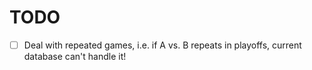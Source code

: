 # TODO

- [ ] Deal with repeated games, i.e. if A vs. B repeats in playoffs, current database can't handle it!
